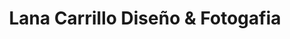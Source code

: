 ---
title: "Lana Carrillo Diseño & Fotogafia"
url: /corella/lana-carrillo-diseno-y-fotogafia/
shop: foto
---